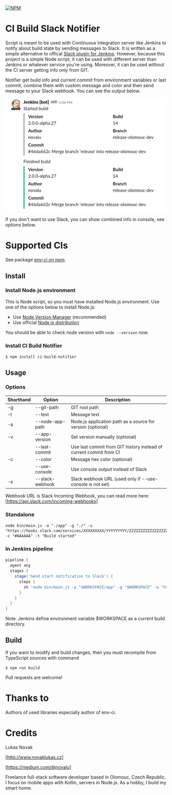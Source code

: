 [![NPM](https://nodei.co/npm/ci-build-notifier.png)](https://nodei.co/npm/ci-build-notifier/)

# CI Build Slack Notifier

Script is meant to be used with Continuous Integration server like Jenkins to notify about build state by sending messages to Slack. It is written as a simple alternative to offical [Slack plugin for Jenkins](https://github.com/jenkinsci/slack-plugin). However, because this project is a simple Node script, it can be used with different server than Jenkins or whatever service you're using. Moreover, it can be used without the CI server getting info only from GIT.

Notifier get build info and current commit from environment variables or last commit, combine them with custom message and color and then send message to your Slack webhook. You can see the output below.

![Slack screenshot](https://raw.githubusercontent.com/novalu/ci-build-notifier/master/assets/slack-screenshot.png)

If you don't want to use Slack, you can show combined info in console, see options below.

# Supported CIs

See package [env-ci on npm](https://www.npmjs.com/package/env-ci).

## Install

### Install Node.js environment

This is Node script, so you must have installed Node.js environment. Use one of the options below to install Node.js:

* Use [Node Version Manager](https://github.com/nvm-sh/nvm) (recommended)
* Use official [Node.js distribution](https://nodejs.org/en/) 

You should be able to check node version with `node --version` now.

### Install CI Build Notifier

```shell script
$ npm install ci-build-notifier
```

## Usage

### Options

| Shorthand | Option | Description  |
| ------------- |-------------| -----|
| -g | --git-path | GIT root path |
| -t | --text | Message text |
| -a | --node-app-path | Node.js application path as a source for version (optional) |
| -v | --app-version | Set version manually (optional) |
| | --last-commit | Use last commit from GIT history instead of current commit from CI |
| -c | --color | Message hex color (optional) |
| | --use-console | Use console output instead of Slack |
| -s | --slack-webhook | Slack webhook URL (used only if --use-console is not set) |

Webhook URL is Slack Incoming Webhook, you can read more here: [https://api.slack.com/incoming-webhooks]

### Standalone

```shell script
node bin/main.js -a "./app" -g "./" -s "https://hooks.slack.com/services/XXXXXXXXX/YYYYYYYYY/ZZZZZZZZZZZZZZZZZZZZZZZZ" -c "#AAAAAA" -t "Build started"
```

### In Jenkins pipeline

```groovy
pipeline {
  agent any
  stages {
    stage('Send start notification to Slack') {
      steps {
        sh 'node bin/main.js -p "$WORKSPACE/app" -g "$WORKSPACE" -w "https://hooks.slack.com/services/XXXXXXXXX/YYYYYYYYY/ZZZZZZZZZZZZZZZZZZZZZZZZ" -c "#AAAAAA" -t "Build started"'
      }
    }
  }
}
```

Note: Jenkins define environment variable $WORKSPACE as a current build directory.

## Build

If you want to modify and build changes, then you must recompile from TypeScript sources with command

```
$ npm run build
```

Pull requests are welcome!

# Thanks to

Authors of used libraries especially author of env-ci.

# Credits

Lukas Novak

[http://www.novaklukas.cz]

[https://medium.com/@novalu]

Freelance full-stack software developer based in Olomouc, Czech Republic. I focus on mobile apps with Kotlin, servers in Node.js. As a hobby, I build my smart home.